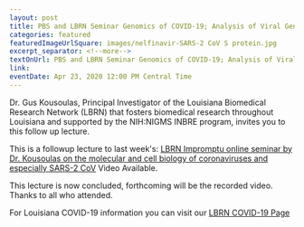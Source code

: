 ```yaml
--- 
layout: post
title: PBS and LBRN Seminar Genomics of COVID-19; Analysis of Viral Genome Sequences - Follow up Lecture
categories: featured
featuredImageUrlSquare: images/nelfinavir-SARS-2 CoV S protein.jpg
excerpt_separator: <!--more-->
textOnUrl: PBS and LBRN Seminar Genomics of COVID-19; Analysis of Viral Genome Sequences - Follow up Lecture
link:
eventDate: Apr 23, 2020 12:00 PM Central Time
--- 
```


Dr. Gus Kousoulas, Principal Investigator of the Louisiana Biomedical Research Network (LBRN) that fosters biomedical research throughout Louisiana and supported by the NIH:NIGMS INBRE program, invites you to this follow up lecture. <!--more-->

This is a followup lecture to last week's: [LBRN Impromptu online seminar by Dr. Kousoulas on the molecular and cell biology of coronaviruses and especially SARS-2 CoV](https://lbrn.lsu.edu/LBRN-SARS-2-CoV-Kousoulas.html) Video Available.

This lecture is now concluded, forthcoming will be the recorded video. Thanks to all who attended.

For Louisiana COVID-19 information you can visit our [LBRN COVID-19 Page](/LBRN-COVID-19.html)